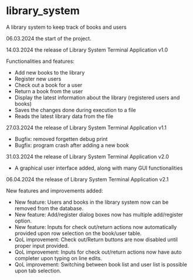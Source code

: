 # library_system
A library system to keep track of books and users

06.03.2024 the start of the project.

14.03.2024 the release of Library System Terminal Application v1.0

Functionalities and features:
- Add new books to the library
- Register new users
- Check out a book for a user
- Return a book from the user
- Display the latest information about the library (registered users and books)
- Saves the changes done during execution to a file
- Reads the latest library data from the file

27.03.2024 the release of Library System Terminal Application v1.1
- Bugfix: removed forgetten debug print
- Bugfix: program crash after adding a new book

31.03.2024 the release of Library System Terminal Application v2.0
- A graphical user interface added, along with many GUI functionalities

06.04.2024 the release of Library System Terminal Application v2.1

New features and improvements added:
- New feature: Users and books in the library system now can be removed from the database.
- New feature: Add/register dialog boxes now has multiple add/register option.
- New feature: Inputs for check out/return actions now automatically provided upon row selection on the book/user table.
- QoL improvement: Check out/Return buttons are now disabled until proper input provided.
- QoL improvement: Inputs for check out/return actions now have auto completer upon typing on line edits.
- QoL improvement: Switching between book list and user list is possible upon tab selection.
